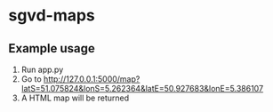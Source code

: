 # sgvd-maps

## Example usage
1) Run app.py
2) Go to http://127.0.0.1:5000/map?latS=51.075824&lonS=5.262364&latE=50.927683&lonE=5.386107
3) A HTML map will be returned
